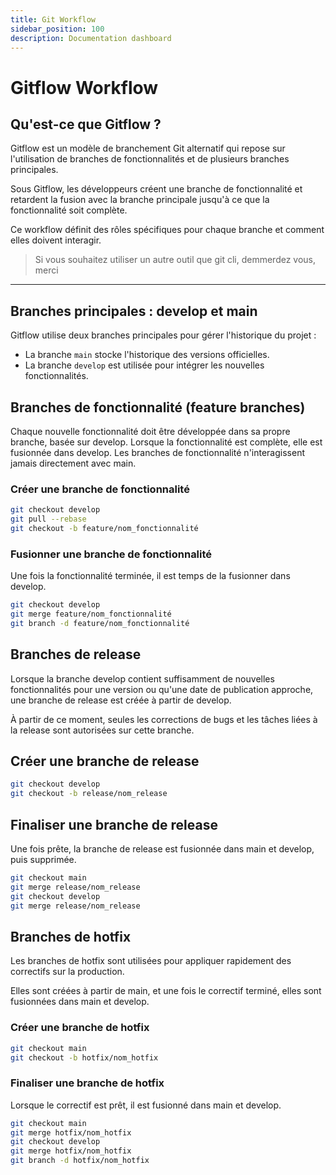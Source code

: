 ```yaml
---
title: Git Workflow
sidebar_position: 100
description: Documentation dashboard
---
```


# Gitflow Workflow

## Qu'est-ce que Gitflow ?

Gitflow est un modèle de branchement Git alternatif qui repose sur l'utilisation de branches de fonctionnalités et de plusieurs branches principales.

Sous Gitflow, les développeurs créent une branche de fonctionnalité et retardent la fusion avec la branche principale jusqu'à ce que la fonctionnalité soit complète.

Ce workflow définit des rôles spécifiques pour chaque branche et comment elles doivent interagir.

> Si vous souhaitez utiliser un autre outil que git cli, demmerdez vous, merci

---

## Branches principales : develop et main

Gitflow utilise deux branches principales pour gérer l'historique du projet :
- La branche `main` stocke l'historique des versions officielles.
- La branche `develop` est utilisée pour intégrer les nouvelles fonctionnalités.


## Branches de fonctionnalité (feature branches)

Chaque nouvelle fonctionnalité doit être développée dans sa propre branche, basée sur develop. Lorsque la fonctionnalité est complète, elle est fusionnée dans develop. Les branches de fonctionnalité n'interagissent jamais directement avec main.

### Créer une branche de fonctionnalité

```bash
git checkout develop
git pull --rebase
git checkout -b feature/nom_fonctionnalité
```

### Fusionner une branche de fonctionnalité

Une fois la fonctionnalité terminée, il est temps de la fusionner dans develop.

```bash
git checkout develop
git merge feature/nom_fonctionnalité
git branch -d feature/nom_fonctionnalité
```

## Branches de release

Lorsque la branche develop contient suffisamment de nouvelles fonctionnalités pour une version ou qu'une date de publication approche, une branche de release est créée à partir de develop. 

À partir de ce moment, seules les corrections de bugs et les tâches liées à la release sont autorisées sur cette branche.

## Créer une branche de release

```bash
git checkout develop
git checkout -b release/nom_release
```

## Finaliser une branche de release

Une fois prête, la branche de release est fusionnée dans main et develop, puis supprimée.

```bash
git checkout main
git merge release/nom_release
git checkout develop
git merge release/nom_release
```

## Branches de hotfix

Les branches de hotfix sont utilisées pour appliquer rapidement des correctifs sur la production. 

Elles sont créées à partir de main, et une fois le correctif terminé, elles sont fusionnées dans main et develop.

### Créer une branche de hotfix

```bash
git checkout main
git checkout -b hotfix/nom_hotfix
```

### Finaliser une branche de hotfix

Lorsque le correctif est prêt, il est fusionné dans main et develop.

```bash
git checkout main
git merge hotfix/nom_hotfix
git checkout develop
git merge hotfix/nom_hotfix
git branch -d hotfix/nom_hotfix
```